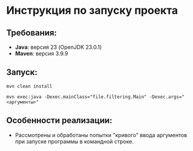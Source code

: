 # Инструкция по запуску проекта

## Требования:
- **Java**: версия 23 (OpenJDK 23.0.1)
- **Maven**: версия 3.9.9

## Запуск:

    mvn clean install

    mvn exec:java -Dexec.mainClass="file.filtering.Main" -Dexec.args="<аргументы>"

## Особенности реализации:
- Рассмотрены и обработаны попытки "кривого" ввода аргументов при запуске программы в командной строке.
